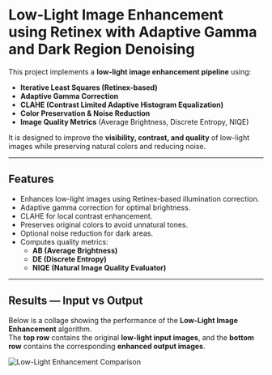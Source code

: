 # Low-Light Image Enhancement using Retinex with Adaptive Gamma and Dark Region Denoising

This project implements a **low-light image enhancement pipeline** using:
- **Iterative Least Squares (Retinex-based)**
- **Adaptive Gamma Correction**
- **CLAHE (Contrast Limited Adaptive Histogram Equalization)**
- **Color Preservation & Noise Reduction**
- **Image Quality Metrics** (Average Brightness, Discrete Entropy, NIQE)

It is designed to improve the **visibility, contrast, and quality** of low-light images while preserving natural colors and reducing noise.

---

## Features
- Enhances low-light images using Retinex-based illumination correction.
- Adaptive gamma correction for optimal brightness.
- CLAHE for local contrast enhancement.
- Preserves original colors to avoid unnatural tones.
- Optional noise reduction for dark areas.
- Computes quality metrics:
  - **AB (Average Brightness)**
  - **DE (Discrete Entropy)**
  - **NIQE (Natural Image Quality Evaluator)**

---

## Results — Input vs Output

Below is a collage showing the performance of the **Low-Light Image Enhancement** algorithm.  
The **top row** contains the original **low-light input images**, and the **bottom row** contains the corresponding **enhanced output images**.

![Low-Light Enhancement Comparison](comparison.png)
